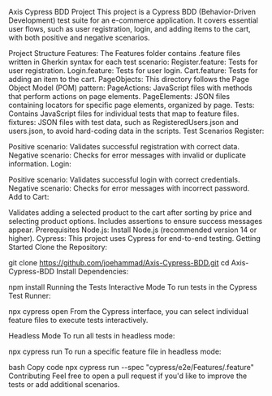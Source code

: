 Axis Cypress BDD Project
This project is a Cypress BDD (Behavior-Driven Development) test suite for an e-commerce application. It covers essential user flows, such as user registration, login, and adding items to the cart, with both positive and negative scenarios.

Project Structure
Features: The Features folder contains .feature files written in Gherkin syntax for each test scenario:
Register.feature: Tests for user registration.
Login.feature: Tests for user login.
Cart.feature: Tests for adding an item to the cart.
PageObjects: This directory follows the Page Object Model (POM) pattern:
PageActions: JavaScript files with methods that perform actions on page elements.
PageElements: JSON files containing locators for specific page elements, organized by page.
Tests: Contains JavaScript files for individual tests that map to feature files.
fixtures: JSON files with test data, such as RegisteredUsers.json and users.json, to avoid hard-coding data in the scripts.
Test Scenarios
Register:

Positive scenario: Validates successful registration with correct data.
Negative scenario: Checks for error messages with invalid or duplicate information.
Login:

Positive scenario: Validates successful login with correct credentials.
Negative scenario: Checks for error messages with incorrect password.
Add to Cart:

Validates adding a selected product to the cart after sorting by price and selecting product options.
Includes assertions to ensure success messages appear.
Prerequisites
Node.js: Install Node.js (recommended version 14 or higher).
Cypress: This project uses Cypress for end-to-end testing.
Getting Started
Clone the Repository:


git clone https://github.com/joehammad/Axis-Cypress-BDD.git
cd Axis-Cypress-BDD
Install Dependencies:


npm install
Running the Tests
Interactive Mode
To run tests in the Cypress Test Runner:

npx cypress open
From the Cypress interface, you can select individual feature files to execute tests interactively.

Headless Mode
To run all tests in headless mode:

npx cypress run
To run a specific feature file in headless mode:

bash
Copy code
npx cypress run --spec "cypress/e2e/Features/<FeatureFileName>.feature"
Contributing
Feel free to open a pull request if you'd like to improve the tests or add additional scenarios.
